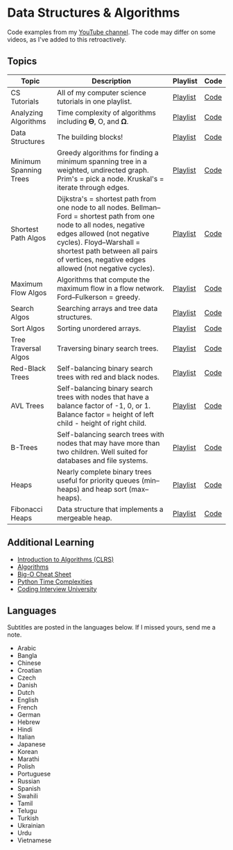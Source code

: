 # Data Structures & Algorithms

Code examples from my [YouTube channel](https://www.youtube.com/@MichaelSambol).
The code may differ on some videos, as I've added to this retroactively.

## Topics 

| Topic | Description | Playlist | Code | 
| ----- | ----------- | -------- | -----|
| CS Tutorials | All of my computer science tutorials in one playlist. | [Playlist](https://www.youtube.com/playlist?list=PL9xmBV_5YoZPKwb4XPB1sG7S6kNpN9JJo) | [Code](https://github.com/msambol/dsa) |
| Analyzing Algorithms | Time complexity of algorithms including 𝚯, O, and 𝛀. | [Playlist](https://www.youtube.com/playlist?list=PL9xmBV_5YoZMxejjIyFHWa-4nKg6sdoIv) | [Code](https://github.com/msambol/dsa/tree/master/analyzing_algorithms) |
| Data Structures | The building blocks! | [Playlist](https://www.youtube.com/playlist?list=PL9xmBV_5YoZO2D89q42-y8voxIJKpB4oR) | [Code](https://github.com/msambol/dsa/tree/master/data_structures) |
| Minimum Spanning Trees | Greedy algorithms for finding a minimum spanning tree in a weighted, undirected graph. Prim's = pick a node. Kruskal's = iterate through edges. | [Playlist](https://www.youtube.com/playlist?list=PL9xmBV_5YoZObEi3Hf6lmyW-CBfs7nkOV) | [Code](https://github.com/msambol/dsa/tree/master/minimum_spanning_trees) | 
| Shortest Path Algos | Dijkstra's = shortest path from one node to all nodes. Bellman–Ford = shortest path from one node to all nodes, negative edges allowed (not negative cycles). Floyd–Warshall = shortest path between all pairs of vertices, negative edges allowed (not negative cycles). | [Playlist](https://www.youtube.com/playlist?list=PL9xmBV_5YoZO-Y-H3xIC9DGSfVYJng9Yw) | [Code](https://github.com/msambol/dsa/tree/master/shortest_path) | 
| Maximum Flow Algos | Algorithms that compute the maximum flow in a flow network. Ford–Fulkerson = greedy. | [Playlist](https://www.youtube.com/playlist?list=PL9xmBV_5YoZPxifnyXjQVU1bhU4b4_Ts2) | [Code](https://github.com/msambol/dsa/tree/master/maximum_flow) |
| Search Algos | Searching arrays and tree data structures. | [Playlist](https://www.youtube.com/playlist?list=PL9xmBV_5YoZMIAJn8M6At9CjZ0Wu0B31d) | [Code](https://github.com/msambol/dsa/tree/master/search) |
| Sort Algos | Sorting unordered arrays. | [Playlist](https://www.youtube.com/playlist?list=PL9xmBV_5YoZOZSbGAXAPIq1BeUf4j20pl) | [Code](https://github.com/msambol/dsa/tree/master/sort) |
| Tree Traversal Algos | Traversing binary search trees. | [Playlist](https://www.youtube.com/playlist?list=PL9xmBV_5YoZO1JC2RgEi04nLy6D-rKk6b) | [Code](https://github.com/msambol/dsa/tree/master/tree_traversal) |
| Red-Black Trees | Self-balancing binary search trees with red and black nodes. | [Playlist](https://www.youtube.com/playlist?list=PL9xmBV_5YoZNqDI8qfOZgzbqahCUmUEin) | [Code](https://github.com/msambol/dsa/blob/master/trees/red_black_tree.py) |
| AVL Trees | Self-balancing binary search trees with nodes that have a balance factor of -1, 0, or 1. Balance factor = height of left child - height of right child. | [Playlist](https://www.youtube.com/playlist?list=PL9xmBV_5YoZOUFgdIeOPuH6cfSnNRMau-) | [Code](https://github.com/msambol/dsa/blob/master/trees/avl_tree.py) |
| B-Trees | Self-balancing search trees with nodes that may have more than two children. Well suited for databases and file systems. | [Playlist](https://www.youtube.com/playlist?list=PL9xmBV_5YoZNFPPv98DjTdD9X6UI9KMHz) | [Code](https://github.com/msambol/dsa/blob/master/trees/b_tree.py) |
| Heaps | Nearly complete binary trees useful for priority queues (min–heaps) and heap sort (max–heaps). | [Playlist](https://www.youtube.com/playlist?list=PL9xmBV_5YoZNsyqgPW-DNwUeT8F8uhWc6) | [Code](https://github.com/msambol/dsa/blob/master/data_structures/heap.py) |
| Fibonacci Heaps | Data structure that implements a mergeable heap. | [Playlist](https://www.youtube.com/playlist?list=PL9xmBV_5YoZNkwWDXcSiZjMgacw2P0U2j) | [Code](https://github.com/msambol/dsa/blob/master/data_structures/fibonacci_heap.py) |

## Additional Learning

* [Introduction to Algorithms (CLRS)](https://a.co/d/7oRsCT2)
* [Algorithms](https://a.co/d/icfHd1S)
* [Big-O Cheat Sheet](https://www.bigocheatsheet.com/)
* [Python Time Complexities](https://wiki.python.org/moin/TimeComplexity)
* [Coding Interview University](https://github.com/jwasham/coding-interview-university)

## Languages

Subtitles are posted in the languages below. If I missed yours, send me a note.

* Arabic
* Bangla
* Chinese
* Croatian
* Czech
* Danish
* Dutch
* English
* French
* German
* Hebrew
* Hindi
* Italian
* Japanese
* Korean
* Marathi
* Polish
* Portuguese
* Russian
* Spanish
* Swahili
* Tamil
* Telugu
* Turkish
* Ukrainian
* Urdu
* Vietnamese
